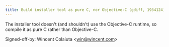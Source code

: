 ```yaml
---
title: Build installer tool as pure C, nor Objective-C (gdiff, 1934124)
---
```


The installer tool doesn't (and shouldn't) use the Objective-C runtime, so compile it as pure C rather than Objective-C.

Signed-off-by: Wincent Colaiuta &lt;win@wincent.com&gt;

